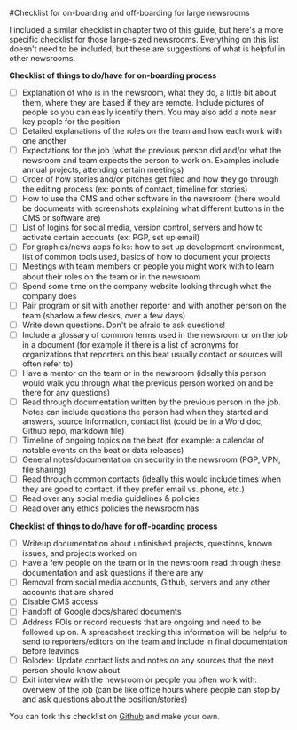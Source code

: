 #Checklist for on-boarding and off-boarding for large newsrooms

I included a similar checklist in chapter two of this guide, but here's a more specific checklist for those large-sized newsrooms. Everything on this list doesn't need to be included, but these are suggestions of what is helpful in other newsrooms. 

**Checklist of things to do/have for on-boarding process**

- [ ] Explanation of who is in the newsroom, what they do, a little bit about them, where they are based if they are remote. Include pictures of people so you can easily identify them. You may also add a note near key people for the position 
- [ ] Detailed explanations of the roles on the team and how each work with one another
- [ ] Expectations for the job (what the previous person did and/or what the newsroom and team expects the person to work on. Examples include annual projects, attending certain meetings)
- [ ] Order of how stories and/or pitches get filed and how they go through the editing process (ex: points of contact, timeline for stories) 
- [ ] How to use the CMS and other software in the newsroom (there would be documents with screenshots explaining what different buttons in the CMS or software are)
- [ ] List of logins for social media, version control, servers and how to activate certain accounts (ex: PGP, set up email) 
- [ ] For graphics/news apps folks: how to set up development environment, list of common tools used, basics of how to document your projects
- [ ] Meetings with team members or people you might work with to learn about their roles on the team or in the newsroom
- [ ] Spend some time on the company website looking through what the company does
- [ ] Pair program or sit with another reporter and with another person on the team (shadow a few desks, over a few days) 
- [ ] Write down questions. Don't be afraid to ask questions!
- [ ] Include a glossary of common terms used in the newsroom or on the job in a document (for example if there is a list of acronyms for organizations that reporters on this beat usually contact or sources will often refer to)
- [ ] Have a mentor on the team or in the newsroom (ideally this person would walk you through what the previous person worked on and be there for any questions)
- [ ] Read through documentation written by the previous person in the job. Notes can include questions the person had when they started and answers, source information, contact list (could be in a Word doc, Github repo, markdown file)
- [ ] Timeline of ongoing topics on the beat (for example: a calendar of notable events on the beat or data releases)
- [ ] General notes/documentation on security in the newsroom (PGP, VPN, file sharing) 
- [ ] Read through common contacts (ideally this would include times when they are good to contact, if they prefer email vs. phone, etc.)
- [ ] Read over any social media guidelines & policies
- [ ] Read over any ethics policies the newsroom has

**Checklist of things to do/have for off-boarding process** 

- [ ] Writeup documentation about unfinished projects, questions, known issues, and projects worked on
- [ ] Have a few people on the team or in the newsroom read through these documentation and ask questions if there are any
- [ ] Removal from social media accounts, Github, servers and any other accounts that are shared
- [ ] Disable CMS access
- [ ] Handoff of Google docs/shared documents
- [ ] Address FOIs or record requests that are ongoing and need to be followed up on. A spreadsheet tracking this information will be helpful to send to reporters/editors on the team and include in final documentation before leavings
- [ ] Rolodex: Update contact lists and notes on any sources that the next person should know about
- [ ] Exit interview with the newsroom or people you often work with: overview of the job (can be like office hours where people can stop by and ask questions about the position/stories)

You can fork this checklist on [Github](https://github.com/sandhya-k/On-boarding-and-Off-boarding-guide) and make your own.